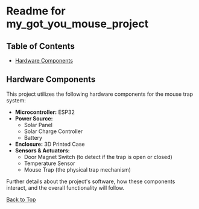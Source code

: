 # Readme for my_got_you_mouse_project

## Table of Contents
* [Hardware Components](#hardware-components)

## Hardware Components

This project utilizes the following hardware components for the mouse trap system:

*   **Microcontroller:** ESP32
*   **Power Source:**
    *   Solar Panel
    *   Solar Charge Controller
    *   Battery
*   **Enclosure:** 3D Printed Case
*   **Sensors & Actuators:**
    *   Door Magnet Switch (to detect if the trap is open or closed)
    *   Temperature Sensor
    *   Mouse Trap (the physical trap mechanism)

Further details about the project's software, how these components interact, and the overall functionality will follow.

[Back to Top](#readme-for-my_got_you_mouse_project)